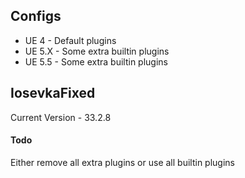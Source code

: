 ## Configs
- UE 4 - Default plugins
- UE 5.X - Some extra builtin plugins
- UE 5.5 - Some extra builtin plugins

## IosevkaFixed
Current Version - 33.2.8

#### Todo
Either remove all extra plugins or use all builtin plugins
